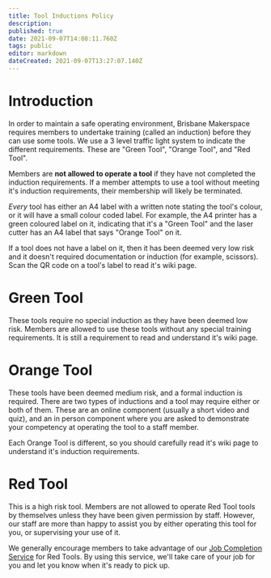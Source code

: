 ```yaml
---
title: Tool Inductions Policy
description: 
published: true
date: 2021-09-07T14:08:11.760Z
tags: public
editor: markdown
dateCreated: 2021-09-07T13:27:07.140Z
---
```


# Introduction
In order to maintain a safe operating environment, Brisbane Makerspace requires members to undertake training (called an induction) before they can use some tools. We use a 3 level traffic light system to indicate the different requirements. These are "Green Tool", "Orange Tool", and "Red Tool".

Members are **not allowed to operate a tool**  if they have not completed the induction requirements. If a member attempts to use a tool without meeting it's induction requirements, their membership will likely be terminated.

*Every* tool has either an A4 label with a written note stating the tool's colour, or it will have a small colour coded label. For example, the A4 printer has a green coloured label on it, indicating that it's a "Green Tool" and the laser cutter has an A4 label that says "Orange Tool" on it.

If a tool does not have a label on it, then it has been deemed very low risk and it doesn't required documentation or induction (for example, scissors). Scan the QR code on a tool's label to read it's wiki page.

# Green Tool
These tools require no special induction as they have been deemed low risk. Members are allowed to use these tools without any special training requirements. It is still a requirement to read and understand it's wiki page.

# Orange Tool
These tools have been deemed medium risk, and a formal induction is required. There are two types of inductions and a tool may require either or both of them. These are an online component (usually a short video and quiz), and an in person component where you are asked to demonstrate your competency at operating the tool to a staff member.

Each Orange Tool is different, so you should carefully read it's wiki page to understand it's induction requirements.

# Red Tool
This is a high risk tool. Members are not allowed to operate Red Tool tools by themselves unless they have been given permission by staff. However, our staff are more than happy to assist you by either operating this tool for you, or supervising your use of it.

We generally encourage members to take advantage of our [Job Completion Service](/services/job-completion) for Red Tools. By using this service, we'll take care of your job for you and let you know when it's ready to pick up.

